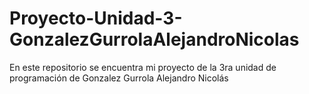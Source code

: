 # Proyecto-Unidad-3-GonzalezGurrolaAlejandroNicolas

En este repositorio se encuentra mi proyecto de la 3ra unidad de programación de Gonzalez Gurrola Alejandro Nicolás
